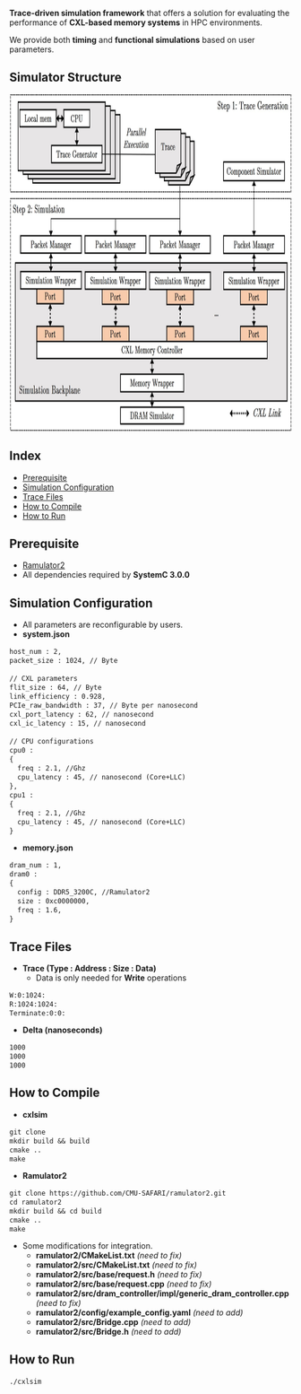 **Trace-driven simulation framework** that offers a solution for evaluating the performance of **CXL-based memory systems** in HPC environments.

We provide both **timing** and **functional simulations** based on user parameters.

## Simulator Structure
<img src="./Fig_simulator.jpg" width="1200" height="600"/>

## Index 
- [Prerequisite](#Prerequisite)
- [Simulation Configuration](#Simulation-Configuration)
- [Trace Files](#Trace-Files)
- [How to Compile](#How-to-Compile)
- [How to Run](#How-to-Run)
  
## Prerequisite
- [Ramulator2](https://github.com/CMU-SAFARI/ramulator2)
- All dependencies required by **SystemC 3.0.0**

## Simulation Configuration
- All parameters are reconfigurable by users.
- **system.json**
```
host_num : 2,  
packet_size : 1024, // Byte

// CXL parameters
flit_size : 64, // Byte
link_efficiency : 0.928, 
PCIe_raw_bandwidth : 37, // Byte per nanosecond
cxl_port_latency : 62, // nanosecond
cxl_ic_latency : 15, // nanosecond

// CPU configurations
cpu0 :
{ 
  freq : 2.1, //Ghz
  cpu_latency : 45, // nanosecond (Core+LLC)
},  
cpu1 :
{ 
  freq : 2.1, //Ghz
  cpu_latency : 45, // nanosecond (Core+LLC)
}

```
  
- **memory.json**
```
dram_num : 1,
dram0 :
{
  config : DDR5_3200C, //Ramulator2
  size : 0xc0000000,
  freq : 1.6,
}
```

## Trace Files
- **Trace (Type : Address : Size : Data)**
  - Data is only needed for **Write** operations  
```
W:0:1024: 
R:1024:1024:
Terminate:0:0:
```
- **Delta (nanoseconds)**
```
1000
1000
1000
```

## How to Compile
- **cxlsim**
```
git clone 
mkdir build && build
cmake ..
make
```
- **Ramulator2**
```
git clone https://github.com/CMU-SAFARI/ramulator2.git
cd ramulator2
mkdir build && cd build
cmake ..
make
```
  - Some modifications for integration.
    - **ramulator2/CMakeList.txt** *(need to fix)*
    - **ramulator2/src/CMakeList.txt** *(need to fix)*
    - **ramulator2/src/base/request.h** *(need to fix)*
    - **ramulator2/src/base/request.cpp** *(need to fix)*
    - **ramulator2/src/dram_controller/impl/generic_dram_controller.cpp** *(need to fix)*
    - **ramulator2/config/example_config.yaml** *(need to add)*
    - **ramulator2/src/Bridge.cpp** *(need to add)*
    - **ramulator2/src/Bridge.h** *(need to add)*

## How to Run
```
./cxlsim
```
